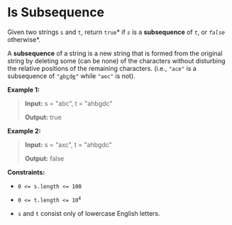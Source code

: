 # Is Subsequence

Given two strings <code>s</code> and <code>t</code>, return <code>true</code>* if *<code>s</code>* is a **subsequence** of *<code>t</code>*, or *<code>false</code>* otherwise*.

A **subsequence** of a string is a new string that is formed from the original string by deleting some (can be none) of the characters without disturbing the relative positions of the remaining characters. (i.e., <code>"ace"</code> is a subsequence of <code>"<u>a</u>b<u>c</u>d<u>e</u>"</code> while <code>"aec"</code> is not).


**Example 1:**
>
> **Input:** s = "abc", t = "ahbgdc"
>
> **Output:** true

**Example 2:**
>
> **Input:** s = "axc", t = "ahbgdc"
>
> **Output:** false


**Constraints:**

- <code>0 &lt;= s.length &lt;= 100</code>

- <code>0 &lt;= t.length &lt;= 10<sup>4</sup></code>

- <code>s</code> and <code>t</code> consist only of lowercase English letters.


